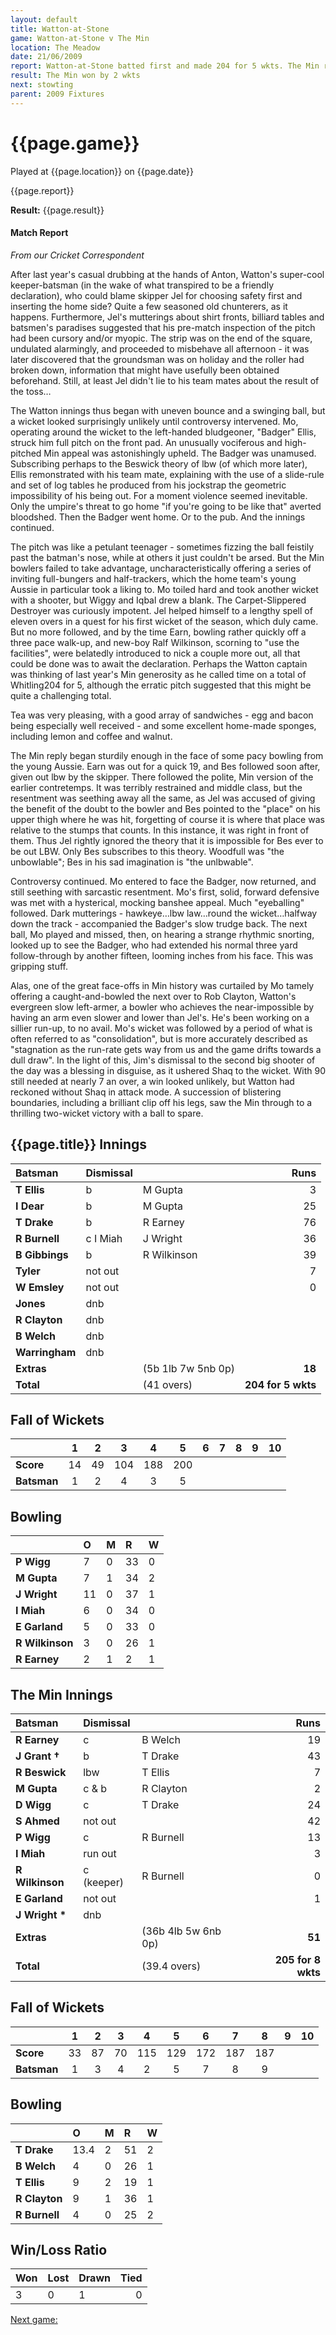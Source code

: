 ```yaml
---
layout: default
title: Watton-at-Stone
game: Watton-at-Stone v The Min
location: The Meadow
date: 21/06/2009
report: Watton-at-Stone batted first and made 204 for 5 wkts. The Min replied with 205 for 8 wkts
result: The Min won by 2 wkts
next: stowting
parent: 2009 Fixtures
---
```


# {{page.game}}

Played at {{page.location}} on {{page.date}}

{{page.report}}

**Result:** {{page.result}}

#### Match Report

*From our Cricket Correspondent*

After last year's casual drubbing at the hands of Anton, Watton's super-cool keeper-batsman (in the wake of what transpired to be a friendly declaration), who could blame skipper Jel for choosing safety first and inserting the home side? Quite a few seasoned old chunterers, as it happens. Furthermore, Jel's mutterings about shirt fronts, billiard tables and batsmen's paradises suggested that his pre-match inspection of the pitch had been cursory and/or myopic. The strip was on the end of the square, undulated alarmingly, and proceeded to misbehave all afternoon - it was later discovered that the groundsman was on holiday and the roller had broken down, information that might have usefully been obtained beforehand. Still, at least Jel didn't lie to his team mates about the result of the toss…

The Watton innings thus began with uneven bounce and a swinging ball, but a wicket looked surprisingly unlikely until controversy intervened. Mo, operating around the wicket to the left-handed bludgeoner, "Badger" Ellis, struck him full pitch on the front pad. An unusually vociferous and high-pitched Min appeal was astonishingly upheld. The Badger was unamused. Subscribing perhaps to the Beswick theory of lbw (of which more later), Ellis remonstrated with his team mate, explaining with the use of a slide-rule and set of log tables he produced from his jockstrap the geometric impossibility of his being out. For a moment violence seemed inevitable. Only the umpire's threat to go home "if you're going to be like that" averted bloodshed. Then the Badger went home. Or to the pub. And the innings continued.

The pitch was like a petulant teenager - sometimes fizzing the ball feistily past the batman's nose, while at others it just couldn't be arsed. But the Min bowlers failed to take advantage, uncharacteristically offering a series of inviting full-bungers and half-trackers, which the home team's young Aussie in particular took a liking to.  Mo toiled hard and took another wicket with a shooter, but Wiggy and Iqbal drew a blank. The Carpet-Slippered Destroyer was curiously impotent.  Jel helped himself to a lengthy spell of eleven overs in a quest for his first wicket of the season, which duly came. But no more followed, and by the time Earn, bowling rather quickly off a three pace walk-up, and new-boy Ralf Wilkinson, scorning to "use the facilities", were belatedly introduced to nick a couple more out, all that could be done was to await the declaration. Perhaps the Watton captain was thinking of last year's Min generosity as he called time on a total of Whitling204 for 5, although the erratic pitch suggested that this might be quite a challenging total.

Tea was very pleasing, with a good array of sandwiches - egg and bacon being especially well received - and some excellent home-made sponges, including lemon and coffee and walnut.

The Min reply began sturdily enough in the face of some pacy bowling from the young Aussie. Earn was out for a quick 19, and Bes followed soon after, given out lbw by the skipper. There followed the polite, Min version of the earlier contretemps. It was terribly restrained and middle class, but the resentment was seething away all the same, as Jel was accused of giving the benefit of the doubt to the bowler and Bes pointed to the "place" on his  upper thigh where he was hit, forgetting of course it is where that place was relative to the stumps that counts. In this instance, it was right in front of them. Thus Jel rightly ignored the theory that it is impossible for Bes ever to be out LBW.  Only Bes subscribes to this theory. Woodfull was "the unbowlable"; Bes in his sad imagination is "the unlbwable".

Controversy continued. Mo entered to face the Badger, now returned, and still seething with sarcastic resentment. Mo's first, solid, forward defensive was met with a hysterical, mocking banshee appeal. Much "eyeballing" followed. Dark mutterings - hawkeye…lbw law…round the wicket…halfway down the track - accompanied the Badger's slow trudge back. The next ball, Mo played and missed, then, on hearing a strange rhythmic snorting, looked up to see the Badger, who had extended his normal three yard follow-through by another fifteen, looming inches from his face. This was gripping stuff. 

Alas, one of the great face-offs in Min history was curtailed by Mo tamely offering a caught-and-bowled the next over to Rob Clayton, Watton's evergreen slow left-armer, a bowler who achieves the near-impossible by having an arm even slower and lower than Jel's.  He's been working on a sillier run-up, to no avail.  Mo's wicket was followed by a period of what is often referred to as "consolidation", but is more accurately described as "stagnation as the run-rate gets way from us and the game drifts towards a dull draw".  In the light of this, Jim's dismissal to the second big shooter of the day was a blessing in disguise, as it ushered Shaq to the wicket. With 90 still needed at nearly 7 an over, a win looked unlikely, but Watton had reckoned without Shaq in attack mode. A succession of blistering boundaries, including a brilliant clip off his legs, saw the Min through to a thrilling two-wicket victory with a ball to spare.

## {{page.title}} Innings

| Batsman | Dismissal |  | Runs |
|:---|:---|---|---:|
| **T Ellis** | b | M Gupta | 3 |
| **I Dear** | b | M Gupta | 25 |
| **T Drake** | b | R Earney | 76 |
| **R Burnell** | c I Miah | J Wright | 36 |
| **B Gibbings** | b | R Wilkinson | 39 |
| **Tyler** | not out |  | 7 |
| **W Emsley** | not out |  | 0 |
| **Jones** | dnb |  |  |
| **R Clayton** | dnb |  |  |
| **B Welch** | dnb |  |  |
| **Warringham** | dnb |  |  |
| **Extras** | | (5b 1lb 7w 5nb 0p) | **18** |
| **Total** | | (41 overs) | ****204 for 5 wkts**** |

## Fall of Wickets

| | 1 | 2 | 3 | 4 | 5 | 6 | 7 | 8 | 9 | 10 |
|---|:---:|:---:|:---:|:---:|:---:|:---:|:---:|:---:|:---:|:---:|
| **Score** | 14 | 49 | 104 | 188 | 200 |  |  |  |  |  |
| **Batsman** | 1 | 2 | 4 | 3 | 5 |  |  |  |  |  |

## Bowling

| | O | M | R | W |
|---|:---|:---|:---|:---|
| **P Wigg** | 7 | 0 | 33 | 0 |
| **M Gupta** | 7 | 1 | 34 | 2 |
| **J Wright** | 11 | 0 | 37 | 1 |
| **I Miah** | 6 | 0 | 34 | 0 |
| **E Garland** | 5 | 0 | 33 | 0 |
| **R Wilkinson** | 3 | 0 | 26 | 1 |
| **R Earney** | 2 | 1 | 2 | 1 |

## The Min Innings

| Batsman | Dismissal |  | Runs |
|:---|:---|---|---:|
| **R Earney** | c | B Welch | 19 |
| **J Grant &#8224;** | b | T Drake | 43 |
| **R Beswick** | lbw | T Ellis | 7 |
| **M Gupta** | c & b | R Clayton | 2 |
| **D Wigg** | c | T Drake | 24 |
| **S Ahmed** | not out |  | 42 |
| **P Wigg** | c | R Burnell | 13 |
| **I Miah** | run out |  | 3 |
| **R Wilkinson** | c (keeper) | R Burnell | 0 |
| **E Garland** | not out |  | 1 |
| **J Wright &#42;** | dnb |  |  |
| **Extras** | | (36b 4lb 5w 6nb 0p) | **51** |
| **Total** | | (39.4 overs) | ****205 for 8 wkts**** |

## Fall of Wickets

| | 1 | 2 | 3 | 4 | 5 | 6 | 7 | 8 | 9 | 10 |
|---|:---:|:---:|:---:|:---:|:---:|:---:|:---:|:---:|:---:|:---:|
| **Score** | 33 | 87 | 70 | 115 | 129 | 172 | 187 | 187 |  |  |
| **Batsman** | 1 | 3 | 4 | 2 | 5 | 7 | 8 | 9 |  |  |

## Bowling

| | O | M | R | W |
|---|:---|:---|:---|:---|
| **T Drake** | 13.4 | 2 | 51 | 2 |
| **B Welch** | 4 | 0 | 26 | 1 |
| **T Ellis** | 9 | 2 | 19 | 1 |
| **R Clayton** | 9 | 1 | 36 | 1 |
| **R Burnell** | 4 | 0 | 25 | 2 |

## Win/Loss Ratio

| Won | Lost | Drawn | Tied |
|:---|:---|:---|---:|
| 3 | 0 | 1 | 0 |

[Next game:]({{page.next}})
